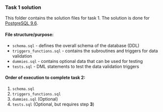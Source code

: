 ### Task 1 solution

This folder contains the solution files for task 1.
The solution is done for [PostgreSQL 9.6](https://www.postgresql.org/docs/9.6/index.html).

#### File structure/purpose:
  - `schema.sql` - defines the overall schema of the database (DDL)
  - `triggers_functions.sql` - contains the subroutines and triggers for data validation
  - `dummies.sql` - contains optional data that can be used for testing
  - `tests.sql` - DML statements to test the data validation triggers


#### Order of execution to complete task 2:
  1. `schema.sql`
  2. `triggers_functions.sql`
  3. `dummies.sql` (Optional)
  4. `tests.sql` (Optional, but requires step **3**)
